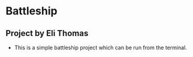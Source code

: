 # Battleship

## Project by Eli Thomas

- This is a simple battleship project which can be run from the terminal.
